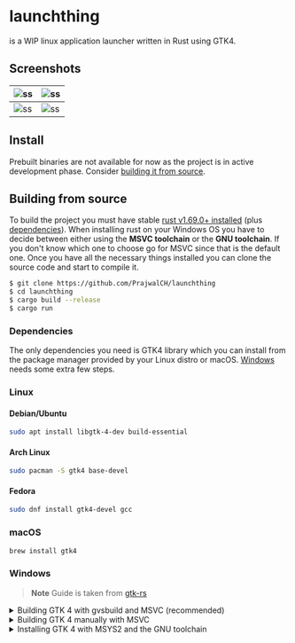 # launchthing

is a WIP linux application launcher written in Rust using GTK4.

## Screenshots

| ![ss][0] | ![ss][1] |
|----------|----------|
| ![ss][2] | ![ss][3] |

## Install

Prebuilt binaries are not available for now as the project is in active development phase.
Consider [building it from source](#building-from-source).

## Building from source

To build the project you must have stable [rust v1.69.0+ installed](https://www.rust-lang.org/tools/install)
(plus [dependencies](#dependencies)). When installing rust on your Windows OS you have to decide between either using
the **MSVC toolchain** or the **GNU toolchain**. If you don't know which one to choose go for MSVC since that is the
default one. Once you have all the necessary things installed you can clone the source code and start to compile it.

```sh
$ git clone https://github.com/PrajwalCH/launchthing
$ cd launchthing
$ cargo build --release
$ cargo run
```

### Dependencies

The only dependencies you need is GTK4 library which you can install from the package manager provided by your Linux
distro or macOS. [Windows](#windows) needs some extra few steps.

### Linux

#### Debian/Ubuntu

```sh
sudo apt install libgtk-4-dev build-essential
```

#### Arch Linux

```sh
sudo pacman -S gtk4 base-devel
```

#### Fedora

```sh
sudo dnf install gtk4-devel gcc
```

### macOS

```sh
brew install gtk4
```

### Windows

> **Note** Guide is taken from [gtk-rs](https://gtk-rs.org/gtk4-rs/stable/latest/book/installation_windows.html)

<details>
<summary>Building GTK 4 with gvsbuild and MSVC (recommended)</summary>

#### Set Rust toolchain to MSVC

Set the Rust toolchain to MSVC by executing:

```
rustup default stable-msvc
```

#### Build GTK 4

Follow the [gvsbuild docs to build GTK 4](https://github.com/wingtk/gvsbuild#development-environment).
When choosing the GTK version to build, select `gtk4` instead of `gtk3`:

```
gvsbuild build gtk4
```

#### Update `Path` environment variable

1. Update your `Path` environment variable to include the GTK 4 libraries:
    1. Go to settings -> Search and open `Advanced system settings` -> Click on `Environment variables`
    2. Select `Path` -> Click on `Edit` -> Add `C:\gtk-build\gtk\x64\release\bin`

</details>

<details>
<summary>Building GTK 4 manually with MSVC</summary>

If it's not possible to build with `gvsbuild` (or you want to customize your build), you
can build GTK 4 and the minimum dependencies you need manually.

#### Set Rust toolchain to MSVC

Set the Rust toolchain to MSVC by executing:

```
rustup default stable-msvc
```

#### Visual Studio

Install Visual Studio Community from [visualstudio.microsoft.com](https://visualstudio.microsoft.com/de/vs/community/).
Make sure to check the box "Desktop development with C++" during the installation process.

![vs-install](https://github.com/PrajwalCH/launchthing/assets/42384293/cf09d57b-bd75-4485-99dd-98a956f9c753)

#### Git

Download git from [gitforwindows.org](https://gitforwindows.org/).

#### CMake

Download CMake from [https://cmake.org/download/](https://cmake.org/download/)

#### Python

Download python from [python.org](https://www.python.org/downloads).
Make sure to opt in to adding Python to your Path during the installation process.

#### Meson

Install meson by executing:

```powershell
pip install meson ninja
```

#### Gettext 0.21

Download Gettext 0.21 from [mlocati.github.io](https://mlocati.github.io/articles/gettext-iconv-windows.html).
Make sure to select the static version.

#### Pkg-config

Download pkg-config-lite from [sourceforge.net](https://sourceforge.net/projects/pkgconfiglite/).
Then extract and unpack it in `C:/`, so that the executable is in `C:\pkg-config-lite-0.28-1\bin`.

#### Update environment variables

1. Go to settings -> Search and open `Advanced system settings` -> Click on `Environment variables`
2. Select `Path` -> Click on `Edit` -> Add the following entries:

    ```
    C:\pkg-config-lite-0.28-1\bin
    C:\gnome\bin
    ```
3. Go back to `Environment variables`
4. Under `User variables` click on `New` and add:

    - Variable name: `PKG_CONFIG_PATH`
    - Variable value: `C:\gnome\lib\pkgconfig`

#### Compile and install GTK 4

From the Windows start menu, search for `x64 Native Tools Command Prompt for VS 2019`.
That will open a terminal configured to use MSVC x64 tools.
From there, run the following commands:

```cmd
cd /
git clone https://gitlab.gnome.org/GNOME/gtk.git --depth 1
git clone https://gitlab.gnome.org/GNOME/libxml2.git --depth 1
git clone https://gitlab.gnome.org/GNOME/librsvg.git --depth 1

:: Make sure that cmd finds pkg-config-lite when searching for pkg-config
where pkg-config

cd gtk
meson setup builddir --prefix=C:/gnome -Dbuild-tests=false -Dmedia-gstreamer=disabled
meson install -C builddir
cd /

cd libxml2
cmake -S . -B build -D CMAKE_BUILD_TYPE=Release -D CMAKE_INSTALL_PREFIX=C:\gnome -D LIBXML2_WITH_ICONV=OFF -D LIBXML2_WITH_LZMA=OFF -D LIBXML2_WITH_PYTHON=OFF -D LIBXML2_WITH_ZLIB=OFF
cmake --build build --config Release
cmake --install build
cd /

cd librsvg/win32
where python
nmake /f generate-msvc.mak generate-nmake-files PYTHON=<output from last command>
xcopy /s C:\gnome\include\cairo C:\gnome\include
nmake /f Makefile.vc CFG=release install PREFIX=C:\gnome
cd /
```

</details>

<details>
<summary>Installing GTK 4 with MSYS2 and the GNU toolchain</summary>

#### Remove residues from the MSVC toolchain

If you used the MSVC toolchain before, make sure to revert all changes you made to environment variables during the
installation process.

#### MSYS2

Install MSYS2 from [www.msys2.org](https://www.msys2.org/)

#### Install GTK 4

From the Windows start menu, search for `MSYS2 MinGW 64-bit`.
That will open a terminal configured to use MinGW x64 tools.
There, execute the following commands to install `GTK 4`, `pkgconf` and `gcc`.

```sh
pacman -S mingw-w64-x86_64-gtk4 mingw-w64-x86_64-gettext mingw-w64-x86_64-libxml2 mingw-w64-x86_64-librsvg mingw-w64-x86_64-pkgconf mingw-w64-x86_64-gcc
```

#### Update `Path` environment variable

1. Go to settings -> Search and open `Advanced system settings` -> Click on `Environment variables`
2. Select `Path` -> Click on `Edit` -> Add the following three entries:

```
C:\msys64\mingw64\include
C:\msys64\mingw64\bin
C:\msys64\mingw64\lib
```

#### Setup the GNU toolchain for Rust

The default toolchain on windows is `stable-msvc`.
To switch to `stable-gnu`, run the following commands from your terminal:

1. `rustup toolchain install stable-gnu`
2. `rustup default stable-gnu`

</details>

[//]: # (ImageLinks)

[//]: # (@formatter:off)
[0]: https://github.com/PrajwalCH/launchthing/assets/42384293/8193e954-0f86-4796-9e5c-f8ca5ca11c06
[1]: https://github.com/PrajwalCH/launchthing/assets/42384293/fcfe956f-ca97-4e83-bda1-b8baffad1606
[2]: https://github.com/PrajwalCH/launchthing/assets/42384293/43719c03-77cc-4ba6-bb3a-0d1c29ed1a23
[3]: https://github.com/PrajwalCH/launchthing/assets/42384293/b54cc67a-84ac-43fe-9ede-e5c652d5c9c7
[//]: # (@formatter:on)
